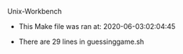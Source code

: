  Unix-Workbench

* This Make file was ran at: 2020-06-03:02:04:45

* There are 29 lines in guessinggame.sh

